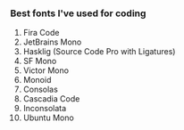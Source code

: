 ### Best fonts I've used for coding


1. Fira Code
2. JetBrains Mono
3. Hasklig (Source Code Pro with Ligatures)
4. SF Mono
5. Victor Mono
6. Monoid
7. Consolas
8. Cascadia Code
9. Inconsolata
10. Ubuntu Mono
